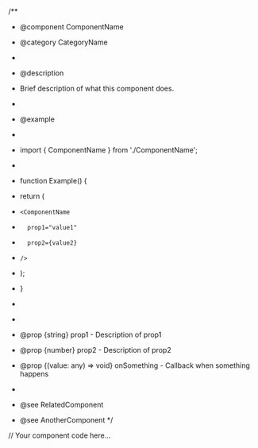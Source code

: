 /\*\*

- @component ComponentName
- @category CategoryName
-
- @description
- Brief description of what this component does.
-
- @example
- ```jsx

  ```

- import { ComponentName } from './ComponentName';
-
- function Example() {
- return (
-     <ComponentName
-       prop1="value1"
-       prop2={value2}
-     />
- );
- }
- ```

  ```

-
- @prop {string} prop1 - Description of prop1
- @prop {number} prop2 - Description of prop2
- @prop {(value: any) => void} onSomething - Callback when something happens
-
- @see RelatedComponent
- @see AnotherComponent
  \*/

// Your component code here...
